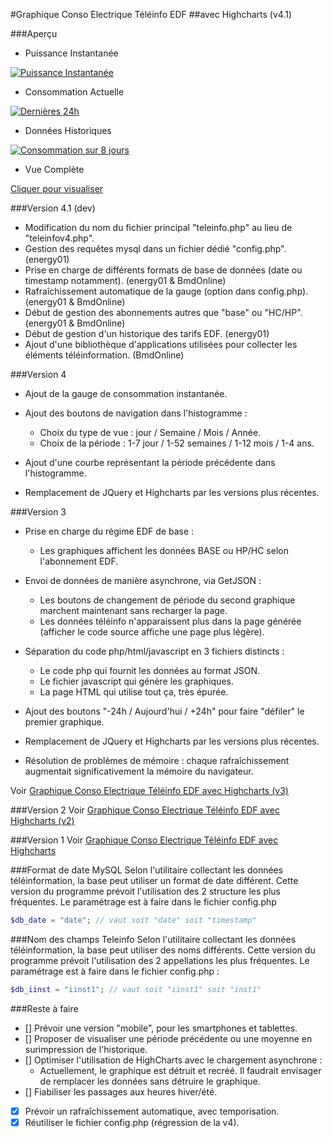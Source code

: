 #Graphique Conso Electrique Téléinfo EDF
##avec Highcharts (v4.1)

###Aperçu
* Puissance Instantanée

[![Puissance Instantanée](https://github.com/BmdOnline/Teleinfo/raw/master/screenshots/teleinfov4_part1_small.png)](https://github.com/BmdOnline/Teleinfo/raw/master/screenshots/teleinfov4_part1.png)

* Consommation Actuelle

[![Dernières 24h](https://github.com/BmdOnline/Teleinfo/raw/master/screenshots/teleinfov4_part2_small.png)](https://github.com/BmdOnline/Teleinfo/raw/master/screenshots/teleinfov4_part2.png)

* Données Historiques

[![Consommation sur 8 jours](https://github.com/BmdOnline/Teleinfo/raw/master/screenshots/teleinfov4_part3_small.png)](https://github.com/BmdOnline/Teleinfo/raw/master/screenshots/teleinfov4_part3.png)

* Vue Complète

[Cliquer pour visualiser](https://github.com/BmdOnline/Teleinfo/raw/master/screenshots/teleinfov4_all.png)

###Version 4.1 (dev)
* Modification du nom du fichier principal "teleinfo.php" au lieu de "teleinfov4.php".
* Gestion des requêtes mysql dans un fichier dédié "config.php". (energy01)
* Prise en charge de différents formats de base de données (date ou timestamp notamment). (energy01 & BmdOnline)
* Rafraîchissement automatique de la gauge (option dans config.php). (energy01 & BmdOnline)
* Début de gestion des abonnements autres que "base" ou "HC/HP". (energy01 & BmdOnline)
* Début de gestion d'un historique des tarifs EDF. (energy01)
* Ajout d'une bibliothèque d'applications utilisées pour collecter les éléments téléinformation. (BmdOnline)

###Version 4
* Ajout de la gauge de consommation instantanée.
* Ajout des boutons de navigation dans l'histogramme :
    - Choix du type de vue : jour / Semaine / Mois / Année.
    - Choix de la période : 1-7 jour / 1-52 semaines / 1-12 mois / 1-4 ans.
* Ajout d'une courbe représentant la période précédente dans l'histogramme.

* Remplacement de JQuery et Highcharts par les versions plus récentes.

###Version 3
* Prise en charge du régime EDF de base :
    - Les graphiques affichent les données BASE ou HP/HC selon l'abonnement EDF.
* Envoi de données de manière asynchrone, via GetJSON :
    - Les boutons de changement de période du second graphique marchent maintenant sans recharger la page.
    - Les données téléinfo n'apparaissent plus dans la page générée (afficher le code source affiche une page plus légère).

* Séparation du code php/html/javascript en 3 fichiers distincts :
    - Le code php qui fournit les données au format JSON.
    - Le fichier javascript qui génère les graphiques.
    - La page HTML qui utilise tout ça, très épurée.

* Ajout des boutons "-24h / Aujourd'hui / +24h" pour faire "défiler" le premier graphique.

* Remplacement de JQuery et Highcharts par les versions plus récentes.

* Résolution de problèmes de mémoire : chaque rafraîchissement augmentait significativement la mémoire
du navigateur.

Voir [Graphique Conso Electrique Téléinfo EDF avec Highcharts (v3)](http://penhard.anthony.free.fr/?p=283)

###Version 2
Voir [Graphique Conso Electrique Téléinfo EDF avec Highcharts (v2)](http://penhard.anthony.free.fr/?p=207)

###Version 1
Voir [Graphique Conso Electrique Téléinfo EDF avec Highcharts](http://penhard.anthony.free.fr/?p=111)

###Format de date MySQL
Selon l'utilitaire collectant les données téléinformation, la base peut utiliser un format de date différent.
Cette version du programme prévoit l'utilisation des 2 structure les plus fréquentes.
Le paramétrage est à faire dans le fichier config.php
```php
$db_date = "date"; // vaut soit "date" soit "timestamp"
```

###Nom des champs Teleinfo
Selon l'utilitaire collectant les données téléinformation, la base peut utiliser des noms différents.
Cette version du programme prévoit l'utilisation des 2 appellations les plus fréquentes.
Le paramétrage est à faire dans le fichier config.php :
```php
$db_iinst = "iinst1"; // vaut soit "iinst1" soit "inst1"
```

###Reste à faire
- [] Prévoir une version "mobile", pour les smartphones et tablettes.
- [] Proposer de visualiser une période précédente ou une moyenne en surimpression de l'historique.
- [] Optimiser l'utilisation de HighCharts avec le chargement asynchrone :
    - Actuellement, le graphique est détruit et recréé. Il faudrait envisager de remplacer les données sans détruire le graphique.
- [] Fiabiliser les passages aux heures hiver/été.
- [x] Prévoir un rafraîchissement automatique, avec temporisation.
- [x] Réutiliser le fichier config.php (régression de la v4).